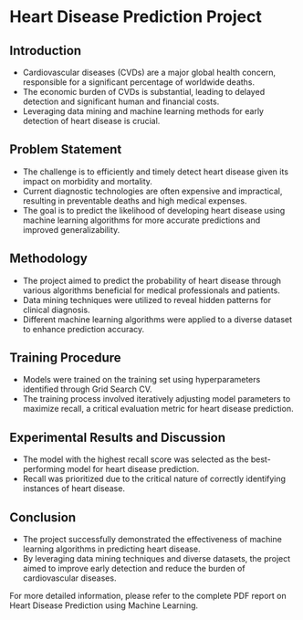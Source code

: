 # Heart Disease Prediction Project

## Introduction
- Cardiovascular diseases (CVDs) are a major global health concern, responsible for a significant percentage of worldwide deaths.
- The economic burden of CVDs is substantial, leading to delayed detection and significant human and financial costs.
- Leveraging data mining and machine learning methods for early detection of heart disease is crucial.

## Problem Statement
- The challenge is to efficiently and timely detect heart disease given its impact on morbidity and mortality.
- Current diagnostic technologies are often expensive and impractical, resulting in preventable deaths and high medical expenses.
- The goal is to predict the likelihood of developing heart disease using machine learning algorithms for more accurate predictions and improved generalizability.

## Methodology
- The project aimed to predict the probability of heart disease through various algorithms beneficial for medical professionals and patients.
- Data mining techniques were utilized to reveal hidden patterns for clinical diagnosis.
- Different machine learning algorithms were applied to a diverse dataset to enhance prediction accuracy.

## Training Procedure
- Models were trained on the training set using hyperparameters identified through Grid Search CV.
- The training process involved iteratively adjusting model parameters to maximize recall, a critical evaluation metric for heart disease prediction.

## Experimental Results and Discussion
- The model with the highest recall score was selected as the best-performing model for heart disease prediction.
- Recall was prioritized due to the critical nature of correctly identifying instances of heart disease.

## Conclusion
- The project successfully demonstrated the effectiveness of machine learning algorithms in predicting heart disease.
- By leveraging data mining techniques and diverse datasets, the project aimed to improve early detection and reduce the burden of cardiovascular diseases.

For more detailed information, please refer to the complete PDF report on Heart Disease Prediction using Machine Learning.

